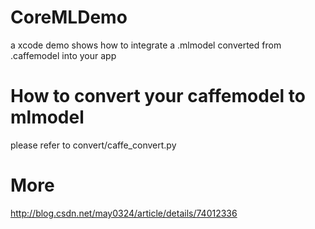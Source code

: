 # CoreMLDemo
a xcode demo shows how to integrate a .mlmodel converted from .caffemodel into your app
# How to convert your caffemodel to mlmodel
please refer to convert/caffe_convert.py
# More
http://blog.csdn.net/may0324/article/details/74012336
